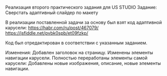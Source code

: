 Реализация второго практического задания для US STUDIO
Задание: Сверстать адаптивный слайдер по макету

В реализации поставленной задачи за основу был взят код адаптивной карусели:
https://habr.com/ru/post/467079/
https://jsfiddle.net/pvbk0spb/et09fzkp/

Код был отредактирован в соответствии с указанным заданием.

Изменения:
Добавлен заголовок на страницу.
Изменены элементы навигации карусели.
Полностью переработаны элементы самой карусели:
Добавлены новые изображения, описание, новые элементы навигации. 

